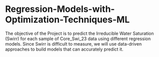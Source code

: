 # Regression-Models-with-Optimization-Techniques-ML
The objective of the Project is to predict the Irreducible Water Saturation
(Swirr) for each sample of Core_Swi_23 data using different
regression models. Since Swirr is difficult to measure, we
will use data-driven approaches to build models that can
accurately predict it.

